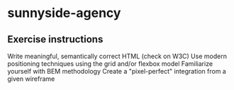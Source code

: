 # sunnyside-agency

## Exercise instructions
Write meaningful, semantically correct HTML (check on W3C) 
Use modern positioning techniques using the grid and/or flexbox model 
Familiarize yourself with BEM methodology 
Create a "pixel-perfect" integration from a given wireframe
